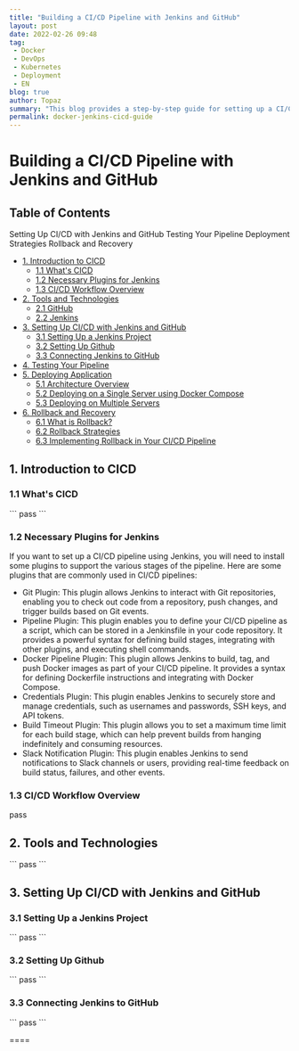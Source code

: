 ```yaml
---
title: "Building a CI/CD Pipeline with Jenkins and GitHub"
layout: post
date: 2022-02-26 09:48
tag:
 - Docker
 - DevOps
 - Kubernetes
 - Deployment
 - EN
blog: true
author: Topaz
summary: "This blog provides a step-by-step guide for setting up a CI/CD pipeline using Jenkins, including how to create a pipeline, write unit tests, deploy an application with Docker, and monitor performance."
permalink: docker-jenkins-cicd-guide
---
```

<h1 class="title"> Building a CI/CD Pipeline with Jenkins and GitHub </h1>


<h2> Table of Contents </h2>





Setting Up CI/CD with Jenkins and GitHub
Testing Your Pipeline
Deployment Strategies
Rollback and Recovery



- [1. Introduction to CICD](#c1)
    - [1.1 What's CICD](#c11)
    - [1.2 Necessary Plugins for Jenkins](#c12)
    - [1.3 CI/CD Workflow Overview](#c13)
- [2. Tools and Technologies](#c2)
    - [2.1 GitHub](#c21)
    - [2.2 Jenkins](#c22)
- [3. Setting Up CI/CD with Jenkins and GitHub](#c3)
    - [3.1 Setting Up a Jenkins Project](#c31)
    - [3.2 Setting Up Github](#c32)
    - [3.3 Connecting Jenkins to GitHub](#c33)
- [4. Testing Your Pipeline](#c4)
- [5. Deploying Application](#c5)
    - [5.1 Architecture Overview](#c51)
    - [5.2 Deploying on a Single Server using Docker Compose](#c52)
    - [5.3 Deploying on Multiple Servers](#c53)
- [6. Rollback and Recovery](#c6)
    - [6.1 What is Rollback?](#c61)
    - [6.2 Rollback Strategies](#c62)
    - [6.3 Implementing Rollback in Your CI/CD Pipeline](#c63)

<h2 id="c1" > 1. Introduction to CICD </h2>

<h3 id="c11"> 1.1 What's CICD </h3>
```
    pass
```

<h3 id="c12"> 1.2 Necessary Plugins for Jenkins </h3>
If you want to set up a CI/CD pipeline using Jenkins, you will need to install some plugins to support the various stages of the pipeline. Here are some plugins that are commonly used in CI/CD pipelines:

- Git Plugin: This plugin allows Jenkins to interact with Git repositories, enabling you to check out code from a repository, push changes, and trigger builds based on Git events.
- Pipeline Plugin: This plugin enables you to define your CI/CD pipeline as a script, which can be stored in a Jenkinsfile in your code repository. It provides a powerful syntax for defining build stages, integrating with other plugins, and executing shell commands.
- Docker Pipeline Plugin: This plugin allows Jenkins to build, tag, and push Docker images as part of your CI/CD pipeline. It provides a syntax for defining Dockerfile instructions and integrating with Docker Compose.
- Credentials Plugin: This plugin enables Jenkins to securely store and manage credentials, such as usernames and passwords, SSH keys, and API tokens.
- Build Timeout Plugin: This plugin allows you to set a maximum time limit for each build stage, which can help prevent builds from hanging indefinitely and consuming resources.
- Slack Notification Plugin: This plugin enables Jenkins to send notifications to Slack channels or users, providing real-time feedback on build status, failures, and other events.

<h3 id="c13"> 1.3 CI/CD Workflow Overview </h3>
    pass


<h2 id="c2"> 2. Tools and Technologies </h2>
```
pass
```


<h2 id="c3"> 3. Setting Up CI/CD with Jenkins and GitHub </h2>


<h3 id="c31"> 3.1 Setting Up a Jenkins Project </h3>
```
pass
```


<h3 id="c32"> 3.2 Setting Up Github </h3>
```
pass
```


<h3 id="c33"> 3.3 Connecting Jenkins to GitHub </h3>
```
pass
```









====

